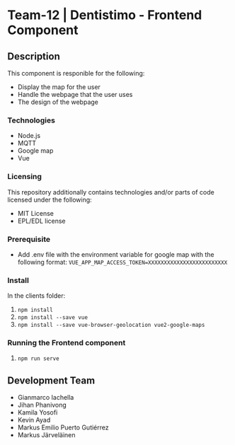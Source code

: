 # Team-12 | Dentistimo - Frontend Component  

## Description

This component is responible for the following:

* Display the map for the user
* Handle the webpage that the user uses
* The design of the webpage

### Technologies

* Node.js
* MQTT
* Google map
* Vue


### Licensing

This repository additionally contains technologies and/or parts of code licensed under the following:
* MIT License
* EPL/EDL license

### Prerequisite 

* Add .env file with the environment variable for google map with the following format: 
 ``` VUE_APP_MAP_ACCESS_TOKEN=XXXXXXXXXXXXXXXXXXXXXXXXX ```

### Install

 In the clients folder:
1. ``` npm install ```
2. ``` npm install --save vue ```
3. ``` npm install --save vue-browser-geolocation vue2-google-maps ```

### Running the Frontend component

1. ``` npm run serve ```

## Development Team

* Gianmarco Iachella
* Jihan Phanivong
* Kamila Yosofi
* Kevin Ayad
* Markus Emilio Puerto Gutiérrez
* Markus Järveläinen

